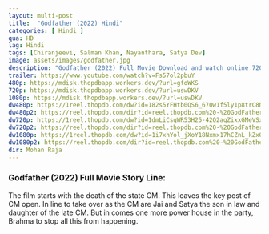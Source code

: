 ```yaml
---
layout: multi-post
title:  "Godfather (2022) Hindi"
categories: [ Hindi ]
qua: HD
lag: Hindi
tags: [Chiranjeevi, Salman Khan, Nayanthara, Satya Dev]
image: assets/images/godfather.jpg
description: "Godfather (2022) Full Movie Download and watch online 720p low file size 500 mb."
trailer: https://www.youtube.com/watch?v=Fs57ol2pbuY
480p: https://mdisk.thopdbapp.workers.dev/?url=gfoWKS
720p: https://mdisk.thopdbapp.workers.dev/?url=uswDKV
1080p: https://mdisk.thopdbapp.workers.dev/?url=uswDKV
dw480p: https://1reel.thopdb.com/dw?id=182s5YFHtb0QS6_670w1f5ly1p8trC8Nw
dw480p2: https://reel.thopdb.com/dir?id=reel.thopdb.com%20-%20GodFather%20(2022)%20Hindi%20Dubbed%20Full%20Movie%20HD%20480p.mkv
dw720p: https://1reel.thopdb.com/dw?id=1dmLiCsqWR53H25-42Q2aqZixxGMeVSxY
dw720p2: https://reel.thopdb.com/dir?id=reel.thopdb.com%20-%20GodFather%20(2022)%20Hindi%20Dubbed%20Full%20Movie%20HD%20720p.mkv
dw1080p: https://1reel.thopdb.com/dw?id=1i7xhYol_jXoY18Nxmx17hCZnL_kZxQlZ
dw1080p2: https://reel.thopdb.com/dir?id=reel.thopdb.com%20-%20GodFather%20(2022)%20Hindi%20Dubbed%20Full%20Movie%20HEVC%201080p.mkv
dir: Mohan Raja
---
```


### Godfather (2022) Full Movie Story Line:
The film starts with the death of the state CM. This leaves the key post of CM open. In line to take over as the CM are Jai and Satya the son in law and daughter of the late CM. But in comes one more power house in the party, Brahma to stop all this from happening.


